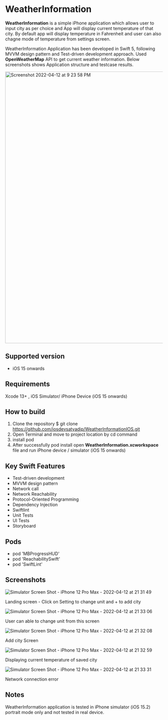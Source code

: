 # WeatherInformation

**WeatherInformation** is a simple iPhone application which allows user to input city as per choice and App will display current temperature of that city. By default app will display temperature in Fahrenheit and user can also chagne mode of temperature from settings screen.

WeatherInformation Application has been developed in Swift 5, following MVVM design pattern and Test-driven development approach.  Used **OpenWeatherMap** API to get current weather information. Below screenshots shows Application structure and testcase results. 

<img width="870" alt="Screenshot 2022-04-12 at 9 23 58 PM" src="https://user-images.githubusercontent.com/103521381/163004930-1d0596e1-a0b0-43ba-9fba-25ada90d8248.png">

 
## Supported version
- iOS 15 onwards  

## Requirements
 Xcode 13+ , iOS Simulator/ iPhone Device (iOS 15 onwards) 

## How to build

1) Clone the repository
$ git clone https://github.com/iosdevsatyadip/WeatherInformationIOS.git
2) Open Terminal and move to project location by cd command 
3) install pod 
5) After successfully pod install  open **WeatherInformation.xcworkspace** file and run iPhone device / simulator (iOS 15 onwards)

## Key Swift Features

* Test-driven development 
* MVVM design pattern 
* Network call 
* Network Reachability
* Protocol-Oriented Programming 
* Dependency Injection
* Swiftlint
* Unit Tests
* UI Tests
* Storyboard 

## Pods 

* pod 'MBProgressHUD'
* pod 'ReachabilitySwift'
* pod 'SwiftLint'
  
## Screenshots

![Simulator Screen Shot - iPhone 12 Pro Max - 2022-04-12 at 21 31 49](https://user-images.githubusercontent.com/103521381/163005848-364afd92-466e-4dd4-a6d7-9b63652015eb.png)

Landing screen - Click on Setting to change unit and + to add city 

![Simulator Screen Shot - iPhone 12 Pro Max - 2022-04-12 at 21 33 06](https://user-images.githubusercontent.com/103521381/163006026-5591bf22-629a-444d-80a1-192e4af7f4b0.png)

User can able to change unit from this screen 

![Simulator Screen Shot - iPhone 12 Pro Max - 2022-04-12 at 21 32 08](https://user-images.githubusercontent.com/103521381/163006163-b2564f1e-880a-4179-8241-5ce88df2de6d.png)

Add city Screen 

![Simulator Screen Shot - iPhone 12 Pro Max - 2022-04-12 at 21 32 59](https://user-images.githubusercontent.com/103521381/163006252-12690849-4209-4e6b-9b31-f0a500cab1e0.png)

Displaying current temperature of saved city 

![Simulator Screen Shot - iPhone 12 Pro Max - 2022-04-12 at 21 33 31](https://user-images.githubusercontent.com/103521381/163006379-62fcbae8-1fcf-4dbf-9e39-8817409daed0.png)

Network connection error 


## Notes 
WeatherInformation application is tested in iPhone simulator (iOS 15.2) portrait mode only and not tested in real device. 
